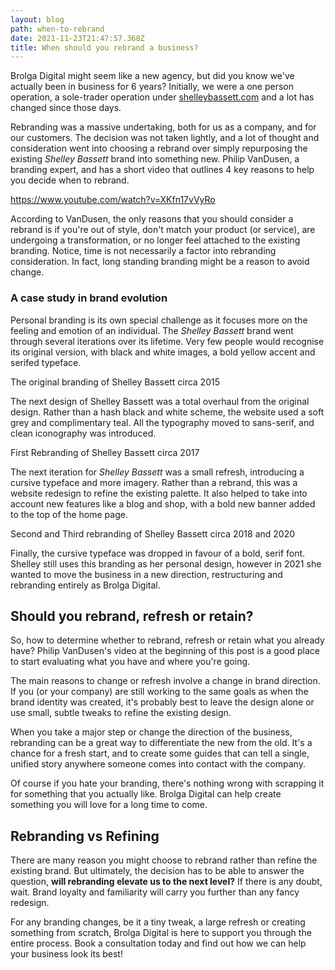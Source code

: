 ```yaml
---
layout: blog
path: when-to-rebrand
date: 2021-11-23T21:47:57.368Z
title: When should you rebrand a business?
---
```

Brolga Digital might seem like a new agency, but did you know we've actually been in business for 6 years? Initially, we were a one person operation, a sole-trader operation under [shelleybassett.com](https://www.shelleybassett.com/) and a lot has changed since those days.

Rebranding was a massive undertaking, both for us as a company, and for our customers. The decision was not taken lightly, and a lot of thought and consideration went into choosing a rebrand over simply repurposing the existing *Shelley Bassett* brand into something new. Philip VanDusen, a branding expert, and has a short video that outlines 4 key reasons to help you decide when to rebrand.



[](https://www.youtube.com/watch?v=XKfn17vVyRo)<https://www.youtube.com/watch?v=XKfn17vVyRo>

According to VanDusen, the only reasons that you should consider a rebrand is if you're out of style, don't match your product (or service), are undergoing a transformation, or no longer feel attached to the existing branding. Notice, time is not necessarily a factor into rebranding consideration. In fact, long standing branding might be a reason to avoid change.

### A case study in brand evolution

Personal branding is its own special challenge as it focuses more on the feeling and emotion of an individual. The *Shelley Bassett* brand went through several iterations over its lifetime. Very few people would recognise its original version, with black and white images, a bold yellow accent and serifed typeface.

The original branding of Shelley Bassett circa 2015

The next design of Shelley Bassett was a total overhaul from the original design. Rather than a hash black and white scheme, the website used a soft grey and complimentary teal. All the typography moved to sans-serif, and clean iconography was introduced.

First Rebranding of Shelley Bassett circa 2017

The next iteration for *Shelley Bassett* was a small refresh, introducing a cursive typeface and more imagery. Rather than a rebrand, this was a website redesign to refine the existing palette. It also helped to take into account new features like a blog and shop, with a bold new banner added to the top of the home page.

Second and Third rebranding of Shelley Bassett circa 2018 and 2020

Finally, the cursive typeface was dropped in favour of a bold, serif font. Shelley still uses this branding as her personal design, however in 2021 she wanted to move the business in a new direction, restructuring and rebranding entirely as Brolga Digital.

## Should you rebrand, refresh or retain?

So, how to determine whether to rebrand, refresh or retain what you already have? Philip VanDusen's video at the beginning of this post is a good place to start evaluating what you have and where you're going.

The main reasons to change or refresh involve a change in brand direction. If you (or your company) are still working to the same goals as when the brand identity was created, it's probably best to leave the design alone or use small, subtle tweaks to refine the existing design.

When you take a major step or change the direction of the business, rebranding can be a great way to differentiate the new from the old. It's a chance for a fresh start, and to create some guides that can tell a single, unified story anywhere someone comes into contact with the company.

Of course if you hate your branding, there's nothing wrong with scrapping it for something that you actually like. Brolga Digital can help create something you will love for a long time to come.

## Rebranding vs Refining

There are many reason you might choose to rebrand rather than refine the existing brand. But ultimately, the decision has to be able to answer the question, **will rebranding elevate us to the next level?** If there is any doubt, wait. Brand loyalty and familiarity will carry you further than any fancy redesign.

For any branding changes, be it a tiny tweak, a large refresh or creating something from scratch, Brolga Digital is here to support you through the entire process. Book a consultation today and find out how we can help your business look its best!